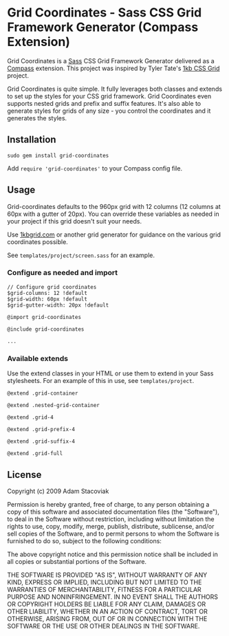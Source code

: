 # Grid Coordinates - Sass CSS Grid Framework Generator (Compass Extension)

Grid Coordinates is a [Sass](http://sass-lang.com/) CSS Grid Framework Generator delivered as a [Compass](http://compass-style.org/) extension. This project was inspired by Tyler Tate's [1kb CSS Grid](http://1kbgrid.com/) project.

Grid Coordinates is quite simple. It fully leverages both classes and extends to set up the styles for your CSS grid framework. Grid Coordinates even supports nested grids and prefix and suffix features. It's also able to generate styles for grids of any size - you control the coordinates and it generates the styles.

## Installation

`sudo gem install grid-coordinates`

Add `require 'grid-coordinates'` to your Compass config file.

## Usage

Grid-coordinates defaults to the 960px grid with 12 columns (12 columns at 60px with a gutter of 20px). You can override these variables as needed in your project if this grid doesn't suit your needs.

Use [1kbgrid.com](http://1kbgrid.com) or another grid generator for guidance on the various grid coordinates possible.

See `templates/project/screen.sass` for an example.

### Configure as needed and import

    // Configure grid coordinates
    $grid-columns: 12 !default
    $grid-width: 60px !default
    $grid-gutter-width: 20px !default
    
    @import grid-coordinates
    
    @include grid-coordinates
    
    ...

### Available extends

Use the extend classes in your HTML or use them to extend in your Sass stylesheets. For an example of this in use, see `templates/project`.

`@extend .grid-container`

`@extend .nested-grid-container`

`@extend .grid-4`

`@extend .grid-prefix-4`

`@extend .grid-suffix-4`

`@extend .grid-full`

## License

Copyright (c) 2009 Adam Stacoviak

Permission is hereby granted, free of charge, to any person obtaining a copy of this software and associated documentation files (the "Software"), to deal in the Software without restriction, including without limitation the rights to use, copy, modify, merge, publish, distribute, sublicense, and/or sell copies of the Software, and to permit persons to whom the Software is furnished to do so, subject to the following conditions:

The above copyright notice and this permission notice shall be included in all copies or substantial portions of the Software.

THE SOFTWARE IS PROVIDED "AS IS", WITHOUT WARRANTY OF ANY KIND, EXPRESS OR IMPLIED, INCLUDING BUT NOT LIMITED TO THE WARRANTIES OF MERCHANTABILITY, FITNESS FOR A PARTICULAR PURPOSE AND NONINFRINGEMENT. IN NO EVENT SHALL THE AUTHORS OR COPYRIGHT HOLDERS BE LIABLE FOR ANY CLAIM, DAMAGES OR OTHER LIABILITY, WHETHER IN AN ACTION OF CONTRACT, TORT OR OTHERWISE, ARISING FROM, OUT OF OR IN CONNECTION WITH THE SOFTWARE OR THE USE OR OTHER DEALINGS IN THE SOFTWARE.